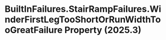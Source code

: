 # BuiltInFailures.StairRampFailures.WinderFirstLegTooShortOrRunWidthTooGreatFailure Property (2025.3)

﻿